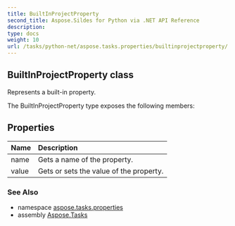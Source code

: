 ```yaml
---
title: BuiltInProjectProperty
second_title: Aspose.Sildes for Python via .NET API Reference
description: 
type: docs
weight: 10
url: /tasks/python-net/aspose.tasks.properties/builtinprojectproperty/
---
```


## BuiltInProjectProperty class

Represents a built-in property.

The BuiltInProjectProperty type exposes the following members:
## Properties
| Name | Description |
| :- | :- |
|name|Gets a name of the property.|
|value|Gets or sets the value of the property.|

### See Also

* namespace [aspose.tasks.properties](/tasks/python-net/aspose.tasks.properties/)
* assembly [Aspose.Tasks](/tasks/python-net/)


